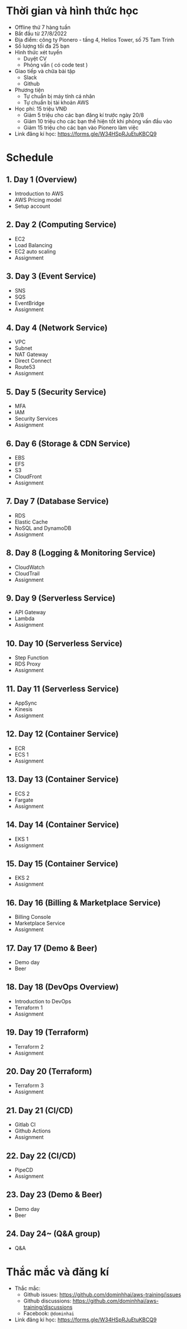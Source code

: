 # Thời gian và hình thức học

- Offline thứ 7 hàng tuần
- Bắt đầu từ 27/8/2022
- Địa điểm: công ty Pionero - tầng 4, Helios Tower, số 75 Tam Trinh
- Số lượng tối đa 25 bạn
- Hình thức xét tuyển
  - Duyệt CV
  - Phỏng vấn ( có code test )
- Giao tiếp và chữa bài tập
  - Slack
  - Github
- Phương tiện
  - Tự chuẩn bị máy tính cá nhân
  - Tự chuẩn bị tài khoản AWS
- Học phí: 15 triệu VNĐ
  - Giảm 5 triệu cho các bạn đăng kí trước ngày 20/8
  - Giảm 10 triệu cho các bạn thể hiện tốt khi phỏng vấn đầu vào
  - Giảm 15 triệu cho các bạn vào Pionero làm việc
- Link đăng kí học: https://forms.gle/W34HSpRJuEtuKBCQ9

# Schedule

## 1. Day 1 (Overview)

- Introduction to AWS
- AWS Pricing model
- Setup account

## 2. Day 2 (Computing Service)

- EC2
- Load Balancing
- EC2 auto scaling
- Assignment

## 3. Day 3 (Event Service)

- SNS
- SQS
- EventBridge
- Assignment

## 4. Day 4 (Network Service)

- VPC
- Subnet
- NAT Gateway
- Direct Connect
- Route53
- Assignment

## 5. Day 5 (Security Service)

- MFA
- IAM
- Security Services
- Assignment

## 6. Day 6 (Storage & CDN Service)

- EBS
- EFS
- S3
- CloudFront
- Assignment

## 7. Day 7 (Database Service)

- RDS
- Elastic Cache
- NoSQL and DynamoDB
- Assignment

## 8. Day 8 (Logging & Monitoring Service)

- CloudWatch
- CloudTrail
- Assignment

## 9. Day 9 (Serverless Service)

- API Gateway
- Lambda
- Assignment

## 10. Day 10 (Serverless Service)

- Step Function
- RDS Proxy
- Assignment

## 11. Day 11 (Serverless Service)

- AppSync
- Kinesis
- Assignment

## 12. Day 12 (Container Service)

- ECR
- ECS 1
- Assignment

## 13. Day 13 (Container Service)

- ECS 2
- Fargate
- Assignment

## 14. Day 14 (Container Service)

- EKS 1
- Assignment

## 15. Day 15 (Container Service)

- EKS 2
- Assignment

## 16. Day 16 (Billing & Marketplace Service)

- Billing Console
- Marketplace Service
- Assignment

## 17. Day 17 (Demo & Beer)

- Demo day
- Beer

## 18. Day 18 (DevOps Overview)

- Introduction to DevOps
- Terraform 1
- Assignment

## 19. Day 19 (Terraform)

- Terraform 2
- Assignment

## 20. Day 20 (Terraform)

- Terraform 3
- Assignment

## 21. Day 21 (CI/CD)

- Gitlab CI
- Github Actions
- Assignment

## 22. Day 22 (CI/CD)

- PipeCD
- Assignment

## 23. Day 23 (Demo & Beer)

- Demo day
- Beer

## 24. Day 24~ (Q&A group)

- Q&A

# Thắc mắc và đăng kí

- Thắc mắc:
  - Github issues: https://github.com/dominhhai/aws-training/issues
  - Github discussions: https://github.com/dominhhai/aws-training/discussions
  - Facebook: `@dominhai`
- Link đăng kí học: https://forms.gle/W34HSpRJuEtuKBCQ9
